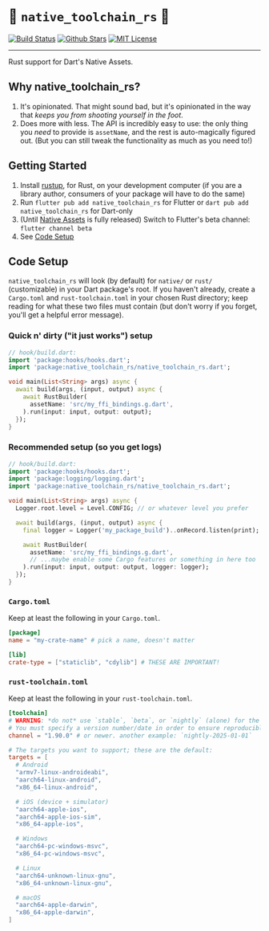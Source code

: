 # 🧱 `native_toolchain_rs` 🦀

[![Build Status](https://github.com/GregoryConrad/native_toolchain_rs/actions/workflows/build.yml/badge.svg)](https://github.com/GregoryConrad/native_toolchain_rs/actions)
[![Github Stars](https://img.shields.io/github/stars/GregoryConrad/native_toolchain_rs.svg?style=flat&logo=github&colorB=deeppink&label=stars)](https://github.com/GregoryConrad/native_toolchain_rs)
[![MIT License](https://img.shields.io/badge/license-MIT-purple.svg)](https://opensource.org/licenses/MIT)

---

Rust support for Dart's Native Assets.

## Why native_toolchain_rs?
1. It's opinionated.
   That might sound bad, but it's opinionated in the way that _keeps you from shooting yourself in the foot_.
2. Does more with less.
   The API is incredibly easy to use: the only thing you _need_ to provide is `assetName`,
   and the rest is auto-magically figured out.
   (But you can still tweak the functionality as much as you need to!)


## Getting Started
1. Install [rustup](https://rustup.rs), for Rust, on your development computer
   (if you are a library author, consumers of your package will have to do the same)
2. Run `flutter pub add native_toolchain_rs` for Flutter or `dart pub add native_toolchain_rs` for Dart-only
3. (Until [Native Assets](https://github.com/dart-lang/sdk/issues/50565) is fully released) Switch to Flutter's beta channel: `flutter channel beta`
4. See [Code Setup](#code-setup)


## Code Setup
`native_toolchain_rs` will look (by default) for `native/` or `rust/` (customizable)
in your Dart package's root.
If you haven't already, create a `Cargo.toml` and `rust-toolchain.toml` in your chosen Rust directory;
keep reading for what these two files must contain
(but don't worry if you forget, you'll get a helpful error message).

### Quick n' dirty ("it just works") setup
```dart
// hook/build.dart:
import 'package:hooks/hooks.dart';
import 'package:native_toolchain_rs/native_toolchain_rs.dart';

void main(List<String> args) async {
  await build(args, (input, output) async {
    await RustBuilder(
      assetName: 'src/my_ffi_bindings.g.dart',
    ).run(input: input, output: output);
  });
}
```

### Recommended setup (so you get logs)
```dart
// hook/build.dart:
import 'package:hooks/hooks.dart';
import 'package:logging/logging.dart';
import 'package:native_toolchain_rs/native_toolchain_rs.dart';

void main(List<String> args) async {
  Logger.root.level = Level.CONFIG; // or whatever level you prefer

  await build(args, (input, output) async {
    final logger = Logger('my_package_build')..onRecord.listen(print);

    await RustBuilder(
      assetName: 'src/my_ffi_bindings.g.dart',
      // ...maybe enable some Cargo features or something in here too
    ).run(input: input, output: output, logger: logger);
  });
}
```

### `Cargo.toml`
Keep at least the following in your `Cargo.toml`.
```toml
[package]
name = "my-crate-name" # pick a name, doesn't matter

[lib]
crate-type = ["staticlib", "cdylib"] # THESE ARE IMPORTANT!
```

### `rust-toolchain.toml`
Keep at least the following in your `rust-toolchain.toml`.
```toml
[toolchain]
# WARNING: *do not* use `stable`, `beta`, or `nightly` (alone) for the channel!
# You must specify a version number/date in order to ensure reproducible builds.
channel = "1.90.0" # or newer. another example: `nightly-2025-01-01`

# The targets you want to support; these are the default:
targets = [
  # Android
  "armv7-linux-androideabi",
  "aarch64-linux-android",
  "x86_64-linux-android",

  # iOS (device + simulator)
  "aarch64-apple-ios",
  "aarch64-apple-ios-sim",
  "x86_64-apple-ios",

  # Windows
  "aarch64-pc-windows-msvc",
  "x86_64-pc-windows-msvc",

  # Linux
  "aarch64-unknown-linux-gnu",
  "x86_64-unknown-linux-gnu",

  # macOS
  "aarch64-apple-darwin",
  "x86_64-apple-darwin",
]
```
